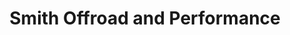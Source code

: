---
title: "Smith Offroad and Performance"
url: /carrollton/smith-offroad-and-performance/
shop: car repair
---